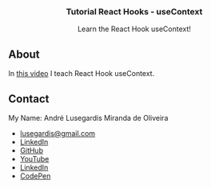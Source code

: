 <br />
<p align="center">

  <h3 align="center">Tutorial React Hooks - useContext</h3>

  <p align="center">
    Learn the React Hook useContext!
  </p>
</p>

## About
In [this video](https://www.youtube.com/watch?v=mRoSrYHc_YQ) I teach React Hook useContext.


## Contact
My Name: André Lusegardis Miranda de Oliveira
  * lusegardis@gmail.com
  * [LinkedIn](https://www.linkedin.com/in/andr%C3%A9-lusegardis/detail/recent-activity/shares/)
  * [GitHub](https://github.com/MestreALMO)
  * [YouTube](https://www.youtube.com/channel/UCoxaVAl8-XHPv__s48HMPZA)
  * [LinkedIn](https://twitter.com/Lusegardis)
  * [CodePen](https://codepen.io/MestreALMO)
